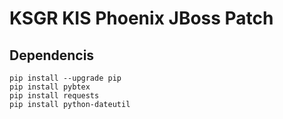 # KSGR KIS Phoenix JBoss Patch
## Dependencis
```shell
pip install --upgrade pip
pip install pybtex
pip install requests
pip install python-dateutil
```